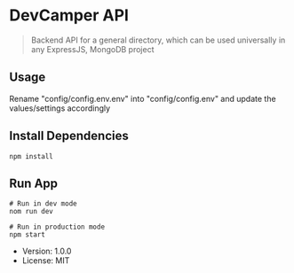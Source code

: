 # DevCamper API

> Backend API for a general directory, which can be used universally in any ExpressJS, MongoDB project

## Usage

Rename "config/config.env.env" into "config/config.env" and update the values/settings accordingly

## Install Dependencies

```
npm install
```

## Run App

```
# Run in dev mode
nom run dev

# Run in production mode
npm start
```

- Version: 1.0.0
- License: MIT

